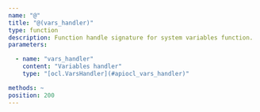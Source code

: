 ```yaml
---
name: "@"
title: "@(vars_handler)"
type: function
description: Function handle signature for system variables function.
parameters: 

  - name: "vars_handler"
    content: "Variables handler"
    type: "[ocl.VarsHandler](#apiocl_vars_handler)"

methods: ~
position: 200
---
```

